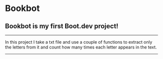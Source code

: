 # Bookbot

## Bookbot is my first Boot.dev project!

___
In this project I take a txt file and use a couple of functions to extract only the letters from it and count how many times each letter appears in the text.
___